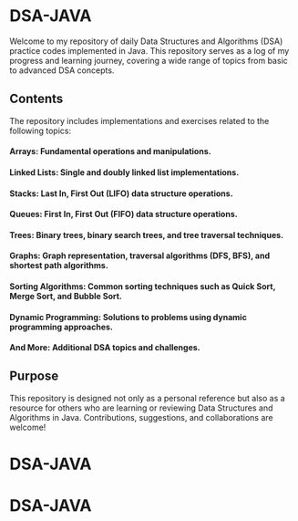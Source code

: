 # **DSA-JAVA**

Welcome to my repository of daily Data Structures and Algorithms (DSA) practice codes implemented in Java. This repository serves as a log of my progress and learning journey, covering a wide range of topics from basic to advanced DSA concepts.

## **Contents**
The repository includes implementations and exercises related to the following topics:
####  Arrays: Fundamental operations and manipulations.
#### Linked Lists: Single and doubly linked list implementations.
#### Stacks: Last In, First Out (LIFO) data structure operations.
#### Queues: First In, First Out (FIFO) data structure operations.
#### Trees: Binary trees, binary search trees, and tree traversal techniques.
#### Graphs: Graph representation, traversal algorithms (DFS, BFS), and shortest path algorithms.
#### Sorting Algorithms: Common sorting techniques such as Quick Sort, Merge Sort, and Bubble Sort.
#### Dynamic Programming: Solutions to problems using dynamic programming approaches.
#### And More: Additional DSA topics and challenges.
## **Purpose**
This repository is designed not only as a personal reference but also as a resource for others who are learning or reviewing Data Structures and Algorithms in Java. Contributions, suggestions, and collaborations are welcome!
# DSA-JAVA
# DSA-JAVA
